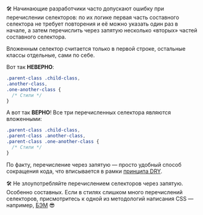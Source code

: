 🛠 Начинающие разработчики часто допускают ошибку при перечислении селекторов: по их логике первая часть составного селектора не требует повторения и её можно указать один раз в начале, а затем перечислить через запятую несколько «вторых» частей составного селектора.

Вложенным селектор считается только в первой строке, остальные классы отдельные,
сами по себе.

Вот так **НЕВЕРНО**:
```css
.parent-class .child-class,
.another-class,
.one-another-class {
  /* Стили */
}
```

А вот так **ВЕРНО**! Все три перечисленных селектора являются вложенными:
```css
.parent-class .child-class,
.parent-class .another-class,
.parent-class .one-another-class {
  /* Стили */
}
```

По факту, перечисление через запятую — просто удобный способ сокращения кода, что вписывается в рамки [принципа DRY](https://ru.wikipedia.org/wiki/Don%E2%80%99t_repeat_yourself).

🛠 Не злоупотребляйте перечислением селекторов через запятую. Особенно составных. Если в стилях слишком много перечислений селекторов, присмотритесь к одной из методологий написания CSS — например, [БЭМ](https://ru.bem.info/methodology/) 😎
